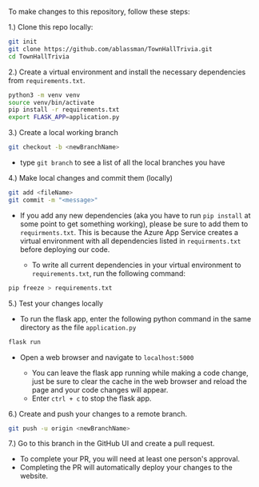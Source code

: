 To make changes to this repository, follow these steps:

1.) Clone this repo locally:
```bash
git init
git clone https://github.com/ablassman/TownHallTrivia.git
cd TownHallTrivia
```

2.) Create a virtual environment and install the necessary dependencies from ```requirements.txt```.
```bash
python3 -m venv venv
source venv/bin/activate
pip install -r requirements.txt
export FLASK_APP=application.py
```
	
3.) Create a local working branch
```bash
git checkout -b <newBranchName>
```
  - type ```git branch``` to see a list of all the local branches you have
  
4.) Make local changes and commit them (locally)
```bash
git add <fileName>
git commit -m "<message>"
```
  - If you add any new dependencies (aka you have to run ```pip install``` at some point to get something working), please be sure to add them to ```requirments.txt```. This is because the Azure App Service creates a virtual environment with all dependencies listed in ```requirments.txt``` before deploying our code.
  
    - To write all current dependencies in your virtual environment to ```requirements.txt```, run the following command:
```bash
pip freeze > requirements.txt
```

5.) Test your changes locally

  - To run the flask app, enter the following python command in the same directory as the file ```application.py```
```python
flask run
```
  - Open a web browser and navigate to ```localhost:5000```
        
    - You can leave the flask app running while making a code change, just be sure to clear the cache in the web browser and reload the page and your code changes will appear.
    - Enter ```ctrl + c``` to stop the flask app.

6.) Create and push your changes to a remote branch.
```bash
git push -u origin <newBranchName>
```

7.) Go to this branch in the GitHub UI and create a pull request.

  - To complete your PR, you will need at least one person's approval.
  - Completing the PR will automatically deploy your changes to the website.
